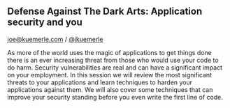 ## Defense Against The Dark Arts: Application security and you ##
[joe@kuemerle.com](mailto:joe@kuemerle.com) / [@jkuemerle](https://twitter.com/jkuemerle)

As more of the world uses the magic of applications to get things done there is an ever increasing threat from those who would use your code to do harm. Security vulnerabilities are real and can have a significant impact on your employment. In this session we will review the most significant threats to your applications and learn techniques to harden your applications against them. We will also cover some techniques that can improve your security standing before you even write the first line of code.


